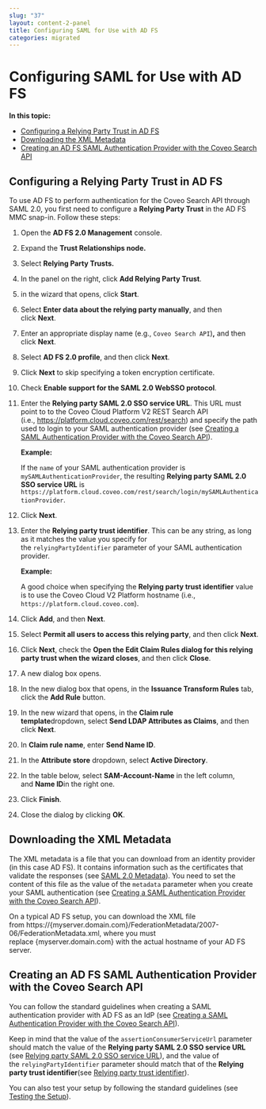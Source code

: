 ```yaml
---
slug: "37"
layout: content-2-panel
title: Configuring SAML for Use with AD FS
categories: migrated
---
```


# Configuring SAML for Use with AD FS

**In this topic:**

-   [Configuring a Relying Party Trust in AD FS](#configuring-a-relying-party-trust-in-ad-fs)
-   [Downloading the XML Metadata](#downloading-the-xml-metadata)
-   [Creating an AD FS SAML Authentication Provider with the Coveo Search API](#creating-an-ad-fs-saml-authentication-provider-with-the-coveo-search-api)

## Configuring a Relying Party Trust in AD FS

To use AD FS to perform authentication for the Coveo Search API through SAML 2.0, you first need to configure a **Relying Party Trust** in the AD FS MMC snap-in. Follow these steps:

1.  Open the **AD FS 2.0 Management** console.
2.  Expand the **Trust Relationships node.**
3.  Select **Relying Party Trusts.**
4.  In the panel on the right, click **Add Relying Party Trust**.
5.  in the wizard that opens, click **Start**.
6.  Select **Enter data about the relying party manually**, and then click **Next**.
7.  Enter an appropriate display name (e.g., `Coveo Search API`)**,** and then click **Next**.
8.  Select **AD FS 2.0 profile**, and then click **Next**.
9.  Click **Next** to skip specifying a token encryption certificate.
10. Check **Enable support for the SAML 2.0 WebSSO protocol**.

11. Enter the **Relying party SAML 2.0 SSO service URL**. This URL must point to to the Coveo Cloud Platform V2 REST Search API (i.e., https://platform.cloud.coveo.com/rest/search) and specify the path used to login to your SAML authentication provider (see [Creating a SAML Authentication Provider with the Coveo Search API](https://developers.coveo.com/x/pw8vAg#SAMLAuthentication-CreatingASAMLAuthenticationProviderWithTheCoveoSearchAPI)).

    **Example:**

    If the `name` of your SAML authentication provider is `mySAMLAuthenticationProvider`, the resulting **Relying party SAML 2.0 SSO service URL** is `https://platform.cloud.coveo.com/rest/search/login/mySAMLAuthenticationProvider`.

12. Click **Next**.

13. Enter the **Relying party trust identifier**. This can be any string, as long as it matches the value you specify for the `relyingPartyIdentifier` parameter of your SAML authentication provider.

    **Example:**

    A good choice when specifying the **Relying party trust identifier** value is to use the Coveo Cloud V2 Platform hostname (i.e., `https://platform.cloud.coveo.com`).

14. Click **Add**, and then **Next**.
15. Select **Permit all users to access this relying party**, and then click **Next**.
16. Click **Next**, check the **Open the Edit Claim Rules dialog for this relying party trust when the wizard closes**, and then click **Close**.
17. A new dialog box opens.
18. In the new dialog box that opens, in the **Issuance Transform Rules** tab, click the **Add Rule** button.
19. In the new wizard that opens, in the **Claim rule template**dropdown, select **Send LDAP Attributes as Claims**, and then click **Next**.
20. In **Claim rule name**, enter **Send Name ID**.
21. In the **Attribute store** dropdown, select **Active Directory**.
22. In the table below, select **SAM-Account-Name** in the left column, and **Name ID**in the right one.
23. Click **Finish**.
24. Close the dialog by clicking **OK**. 

## Downloading the XML Metadata

The XML metadata is a file that you can download from an identity provider (in this case AD FS). It contains information such as the certificates that validate the responses (see [SAML 2.0 Metadata](https://en.wikipedia.org/wiki/SAML_2.0#SAML_2.0_Metadata)). You need to set the content of this file as the value of the `metadata` parameter when you create your SAML authentication (see [Creating a SAML Authentication Provider with the Coveo Search API](https://developers.coveo.com/x/pw8vAg#SAMLAuthentication-CreatingASAMLAuthenticationProviderWithTheCoveoSearchAPI)).

On a typical AD FS setup, you can download the XML file from https://{myserver.domain.com}/FederationMetadata/2007-06/FederationMetadata.xml, where you must replace {myserver.domain.com} with the actual hostname of your AD FS server.

## Creating an AD FS SAML Authentication Provider with the Coveo Search API

You can follow the standard guidelines when creating a SAML authentication provider with AD FS as an IdP (see [Creating a SAML Authentication Provider with the Coveo Search API](https://developers.coveo.com/x/pw8vAg#SAMLAuthentication-CreatingASAMLAuthenticationProviderWithTheCoveoSearchAPI)).

Keep in mind that the value of the `assertionConsumerServiceUrl` parameter should match the value of the **Relying party SAML 2.0 SSO service URL** (see [Relying party SAML 2.0 SSO service URL](Configuring_SAML_for_Use_with_AD_FS)), and the value of the `relyingPartyIdentifier` parameter should match that of the **Relying party trust identifier**(see [Relying party trust identifier](Configuring_SAML_for_Use_with_AD_FS)).

You can also test your setup by following the standard guidelines (see [Testing the Setup](https://developers.coveo.com/x/pw8vAg#SAMLAuthentication-TestingtheSetup)).
